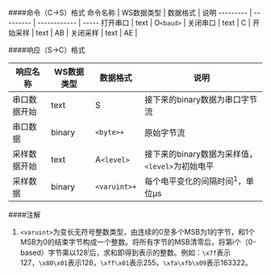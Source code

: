 ####命令（C->S）格式
命令名称    | WS数据类型 | 数据格式      | 说明
--------- | --------- | ------------ | -----
打开串口    | text      | O`<baud>`    |
关闭串口    | text      | C            |
开始采样    | text      | AB           |
关闭采样    | text      | AE           |

####响应（S->C）格式

响应名称    | WS数据类型 | 数据格式      | 说明
--------- | --------- | ------------ | -----
串口数据开始 | text      | S           | 接下来的binary数据为串口字节流
串口数据    | binary    | `<byte>+`   | 原始字节流
采样数据开始 | text      | A`<level>`  | 接下来的binary数据为采样值，`<level>`为初始电平
采样数据    | binary    | `<varuint>+`| 每个电平变化的间隔时间<sup>1</sup>，单位&micro;s

####注解
1. `<varuint>`为变长无符号整数类型，由连续的0至多个MSB为1的字节，和1个MSB为0的结束字节构成一个整数。将所有字节的MSB清零后，将第i个（0-based）字节乘以128<sup>i</sup>后，求和即得到表示的整数。例如：`\x7f`表示127，`\x80\x01`表示128，`\xff\x01`表示255，`\xfa\xfb\x09`表示163322。
